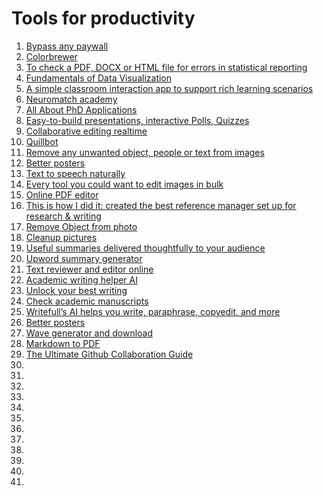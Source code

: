 # Tools for productivity


1. [Bypass any paywall](https://12ft.io/)
2. [Colorbrewer](https://colorbrewer2.org/#type=qualitative&scheme=Set1&n=5)
3. [To check a PDF, DOCX or HTML file for errors in statistical reporting](https://michelenuijten.shinyapps.io/statcheck-web/)
4. [Fundamentals of Data Visualization](https://clauswilke.com/dataviz/)
5. [A simple classroom interaction app to support rich learning scenarios](https://speakup.info/)
6. [Neuromatch academy](https://academy.neuromatch.io/about)
7. [All About PhD Applications](https://lucy-lai.com/blog/gradapps)
8. [Easy-to-build presentations, interactive Polls, Quizzes](https://www.mentimeter.com/)
9. [Collaborative editing realtime](https://etherpad.org/)
10. [Quillbot](https://quillbot.com/)
11. [Remove any unwanted object, people or text from images](https://cleanup.pictures/)
12. [Better posters](https://betterposters.blogspot.com/)
13. [Text to speech naturally](https://www.naturalreaders.com/online/)
14. [Every tool you could want to edit images in bulk](https://www.iloveimg.com/)
15. [Online PDF editor](https://www.sejda.com/pdf-editor)
16. [This is how I did it: created the best reference manager set up for research & writing](https://www.nrel.colostate.edu/set-up-best-reference-manager/)
17. [Remove Object from photo](https://snapedit.app/)
18. [Cleanup pictures](https://cleanup.pictures/)
19. [Useful summaries delivered thoughtfully to your audience](https://www.summari.com/)
20. [Upword summary generator](https://www.upword.ai/)
21. [Text reviewer and editor online](https://hemingwayapp.com/)
22. [Academic writing helper AI](https://paperpal.com/)
23. [Unlock your best writing](https://lex.page/)
24. [Check academic manuscripts](https://www.penelope.ai/)
25. [Writefull’s AI helps you write, paraphrase, copyedit, and more](https://www.writefull.com/)
26. [Better posters](https://betterposters.blogspot.com/)
27. [Wave generator and download](https://www.wavtones.com/functiongenerator.php)
28. [Markdown to PDF](https://md2pdf.netlify.app/)
29. [The Ultimate Github Collaboration Guide](https://medium.com/@jonathanmines/the-ultimate-github-collaboration-guide-df816e98fb67)
30. []()
31. []()
32. []()
33. []()
34. []()
35. []()
36. []()
37. []()
38. []()
39. []()
40. []()
41. []()


